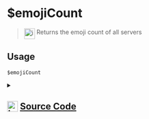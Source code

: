 # $emojiCount
> <img align="top" src="https://upload.wikimedia.org/wikipedia/commons/thumb/e/e4/Infobox_info_icon.svg/160px-Infobox_info_icon.svg.png?20150409153300" alt="image" width="25" height="auto"> Returns the emoji count of all servers
## Usage
```
$emojiCount
```
<details>
<summary>
    
## <img align="top" src="https://cdn4.iconfinder.com/data/icons/iconsimple-logotypes/512/github-512.png" alt="image" width="25" height="auto">  [Source Code](https://github.com/tryforge/ForgeScript-V2/blob/main/src/native/emojiCount.ts)
    
</summary>
    
```ts
import { NativeFunction, Return } from "../structures"

export default new NativeFunction({
    name: "$emojiCount",
    version: "1.0.0",
    description: "Returns the emoji count of all servers",
    unwrap: true,
    execute(ctx) {
        return this.success(ctx.client.emojis.cache.size)
    },
})

```
    
</details>